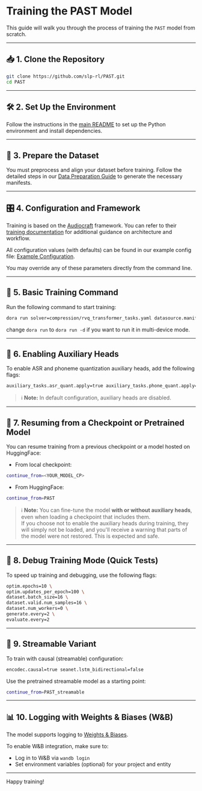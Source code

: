 # Training the PAST Model

This guide will walk you through the process of training the `PAST` model from scratch.

---

## 📥 1. Clone the Repository

```bash
git clone https://github.com/slp-rl/PAST.git
cd PAST
```

---

## 🛠️ 2. Set Up the Environment

Follow the instructions in the [main README](../README.md) to set up the Python environment and install dependencies.

---

## 📁 3. Prepare the Dataset

You must preprocess and align your dataset before training. Follow the detailed steps in our [Data Preparation Guide](./data_preparation.md) to generate the necessary manifests.

---

## 🎛️ 4. Configuration and Framework

Training is based on the [Audiocraft](https://audiocraft.metademolab.com) framework. You can refer to their [training documentation](https://github.com/facebookresearch/audiocraft/blob/main/docs/TRAINING.md) for additional guidance on architecture and workflow.

All configuration values (with defaults) can be found in our example config file:
[Example Configuration](../assets/past_config.yaml).

You may override any of these parameters directly from the command line.

---

## 🚀 5. Basic Training Command

Run the following command to start training:

```bash
dora run solver=compression/rvq_transformer_tasks.yaml datasource.manifests_dir=<YOUR_MANIFESTS_DIR>
```

change `dora run` to `dora run -d` if you want to run it in multi-device mode.

---

## 🧠 6. Enabling Auxiliary Heads

To enable ASR and phoneme quantization auxiliary heads, add the following flags:

```bash
auxiliary_tasks.asr_quant.apply=true auxiliary_tasks.phone_quant.apply=true
```
> ℹ️ **Note:** In default configuration, auxiliary heads are disabled.

---


## 🔄 7. Resuming from a Checkpoint or Pretrained Model

You can resume training from a previous checkpoint or a model hosted on HuggingFace:

- From local checkpoint:

```bash
continue_from=<YOUR_MODEL_CP>
```

- From HuggingFace:

```bash
continue_from=PAST
```

> ℹ️ **Note:** You can fine-tune the model **with or without auxiliary heads**, even when loading a checkpoint that includes them.  
> If you choose not to enable the auxiliary heads during training, they will simply not be loaded, and you'll receive a warning that parts of the model were not restored. This is expected and safe.

---

## 🧪 8. Debug Training Mode (Quick Tests)

To speed up training and debugging, use the following flags:

```bash
optim.epochs=10 \
optim.updates_per_epoch=100 \
dataset.batch_size=16 \
dataset.valid.num_samples=16 \
dataset.num_workers=0 \
generate.every=2 \
evaluate.every=2
```

---

## 🔄 9. Streamable Variant

To train with causal (streamable) configuration:

```bash
encodec.causal=true seanet.lstm_bidirectional=false
```

Use the pretrained streamable model as a starting point:

```bash
continue_from=PAST_streamable
```

---

## 📊 10. Logging with Weights & Biases (W&B)

The model supports logging to [Weights & Biases](https://docs.wandb.ai/quickstart/).

To enable W&B integration, make sure to:
- Log in to W&B via `wandb login`
- Set environment variables (optional) for your project and entity

---

Happy training!